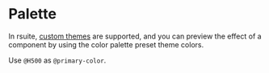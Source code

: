 # Palette

In rsuite, [custom themes](/guide/customization-less) are supported, and you can preview the effect of a component by using the color palette preset theme colors.

Use `@H500` as `@primary-color`.

<br/>
